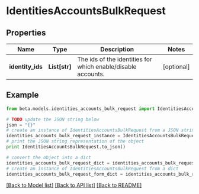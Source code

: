 # IdentitiesAccountsBulkRequest


## Properties
Name | Type | Description | Notes
------------ | ------------- | ------------- | -------------
**identity_ids** | **List[str]** | The ids of the identities for which enable/disable accounts. | [optional] 

## Example

```python
from beta.models.identities_accounts_bulk_request import IdentitiesAccountsBulkRequest

# TODO update the JSON string below
json = "{}"
# create an instance of IdentitiesAccountsBulkRequest from a JSON string
identities_accounts_bulk_request_instance = IdentitiesAccountsBulkRequest.from_json(json)
# print the JSON string representation of the object
print IdentitiesAccountsBulkRequest.to_json()

# convert the object into a dict
identities_accounts_bulk_request_dict = identities_accounts_bulk_request_instance.to_dict()
# create an instance of IdentitiesAccountsBulkRequest from a dict
identities_accounts_bulk_request_form_dict = identities_accounts_bulk_request.from_dict(identities_accounts_bulk_request_dict)
```
[[Back to Model list]](../README.md#documentation-for-models) [[Back to API list]](../README.md#documentation-for-api-endpoints) [[Back to README]](../README.md)


